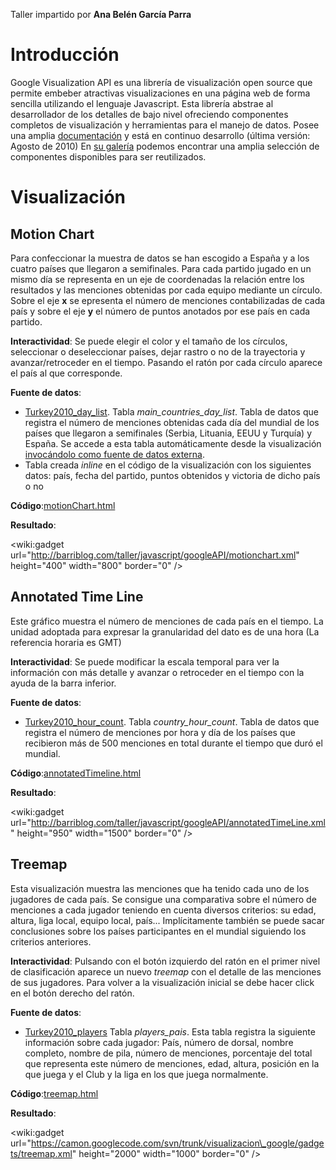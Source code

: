 Taller impartido por **Ana Belén García Parra**

# Introducción #
Google Visualization API es una librería de visualización open source que permite embeber atractivas visualizaciones en una página web de forma sencilla utilizando el lenguaje Javascript. Esta librería abstrae al desarrollador de los detalles de bajo nivel ofreciendo componentes completos de visualización y herramientas para el manejo de datos. Posee una amplia [documentación](http://code.google.com/intl/es-ES/apis/visualization/interactive_charts.html) y está en continuo desarrollo (última versión: Agosto de 2010) En [su galería](http://code.google.com/intl/es-ES/apis/visualization/documentation/gallery.html) podemos encontrar una amplia selección de componentes disponibles para ser reutilizados.
# Visualización #
## Motion Chart ##
Para confeccionar la muestra de datos se han  escogido a España y a los cuatro países que llegaron a semifinales.  Para cada partido jugado en un mismo día se representa en un eje de coordenadas la relación entre los resultados y las menciones obtenidas por cada equipo mediante un círculo. Sobre el eje  <strong>x</strong> se epresenta el número de menciones contabilizadas de cada país y sobre el eje <strong>y</strong> el número de puntos anotados por ese país en cada partido.

<strong>Interactividad</strong>: Se puede elegir el color y el tamaño de los círculos, seleccionar o deseleccionar países, dejar rastro o no de la trayectoria y avanzar/retroceder en el tiempo. Pasando el ratón por cada círculo aparece el país al que corresponde.

**Fuente de datos**:
  * [Turkey2010\_day\_list](https://spreadsheets.google.com/ccc?key=0AvqG-02OdbLbdE9XRmE5UnFZLU5qQ3M4MXp1aEVFNXc&hl=en#gid=5). Tabla _main\_countries\_day\_list_. Tabla de datos que registra el número de menciones obtenidas cada día del mundial de los países que llegaron a semifinales (Serbia, Lituania, EEUU y Turquía) y España. Se accede a esta tabla automáticamente desde la visualización [invocándolo como fuente de datos externa](http://code.google.com/intl/es-ES/apis/visualization/documentation/queries.html).
  * Tabla creada _inline_ en el código de la visualización con los siguientes datos: país, fecha del partido, puntos obtenidos y victoria de dicho país o no

**Código**:[motionChart.html](https://camon.googlecode.com/svn/trunk/visualizacion_google/motionChart.html)

**Resultado**:

&lt;wiki:gadget url="http://barriblog.com/taller/javascript/googleAPI/motionchart.xml" height="400" width="800" border="0" /&gt;


## Annotated Time Line ##

Este gráfico muestra el número de menciones de cada país en el tiempo. La unidad adoptada para expresar la granularidad del dato es de una hora (La referencia horaria es GMT)


<strong>Interactividad</strong>: Se puede modificar la escala temporal para ver la información con más detalle y avanzar o retroceder en el tiempo con la ayuda de la barra inferior.


**Fuente de datos**:
  * [Turkey2010\_hour\_count](https://spreadsheets.google.com/ccc?key=0AvqG-02OdbLbdGVqSmVMWThBc2lNUVRyV1l2V3lkNUE&hl=en#gid=0). Tabla _country\_hour\_count_. Tabla de datos que registra el número de menciones por hora y día de los países que recibieron más de 500 menciones en total durante el tiempo que duró el mundial.

**Código**:[annotatedTimeline.html](https://camon.googlecode.com/svn/trunk/visualizacion_google/annotatedTimeline.html)


**Resultado**:

&lt;wiki:gadget url="http://barriblog.com/taller/javascript/googleAPI/annotatedTimeLine.xml" height="950" width="1500" border="0" /&gt;



## Treemap ##

Esta visualización muestra las menciones que ha tenido cada uno de los jugadores de cada país. Se consigue una comparativa sobre el número de menciones a cada jugador teniendo en cuenta diversos criterios: su edad, altura, liga local, equipo local, país... Implícitamente también se puede sacar conclusiones sobre los países participantes en el mundial siguiendo los criterios anteriores.


<strong>Interactividad</strong>: Pulsando con el botón izquierdo del ratón en el primer nivel de clasificación aparece un nuevo <em>treemap</em> con el detalle de las menciones de sus jugadores. Para volver a la visualización inicial se debe hacer click en el botón derecho del ratón.

**Fuente de datos**:
  * [Turkey2010\_players](https://spreadsheets.google.com/ccc?key=0AvqG-02OdbLbdGNad1JfV1ZiOTdudndXcWVveWZjREE&hl=en#gid=0) Tabla _players\_pais_. Esta tabla registra la siguiente información sobre cada jugador: País, número de dorsal, nombre completo, nombre de pila, número de menciones, porcentaje del total que representa este número de menciones, edad, altura, posición en la que juega y el Club y la liga en los que juega normalmente.


**Código**:[treemap.html](http://barriblog.com/taller/javascript/googleAPI/treemap.html)

**Resultado**:


&lt;wiki:gadget url="https://camon.googlecode.com/svn/trunk/visualizacion\_google/gadgets/treemap.xml" height="2000" width="1000" border="0" /&gt;